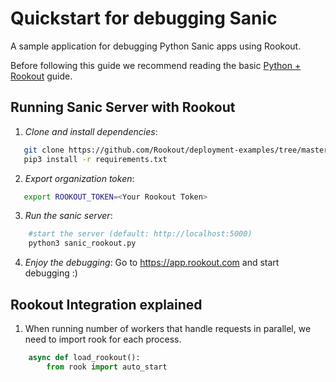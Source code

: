 
# Quickstart for debugging Sanic

A sample application for debugging Python Sanic apps using Rookout.

Before following this guide we recommend reading the basic [Python + Rookout](https://docs.rookout.com/docs/sdk-setup.html) guide.

## Running Sanic Server with Rookout

1. *Clone and install dependencies*:
 ```bash
    git clone https://github.com/Rookout/deployment-examples/tree/master/python-sanic
    pip3 install -r requirements.txt
```

2. *Export organization token*:
 ```bash
 	export ROOKOUT_TOKEN=<Your Rookout Token>
```

3. *Run the sanic server*:
```bash
    #start the server (default: http://localhost:5000)
    python3 sanic_rookout.py
```

4. *Enjoy the debugging*:
	Go to https://app.rookout.com and start debugging :)

## Rookout Integration explained
1. When running number of workers that handle requests in parallel, we need to import rook for each process.
```python
    async def load_rookout():
    	from rook import auto_start
```

[Python + Rookout]: https://docs.rookout.com/docs/sdk-setup.html

